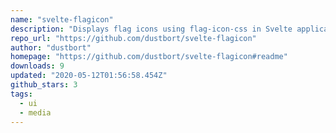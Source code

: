 ```yaml
---
name: "svelte-flagicon"
description: "Displays flag icons using flag-icon-css in Svelte applications."
repo_url: "https://github.com/dustbort/svelte-flagicon"
author: "dustbort"
homepage: "https://github.com/dustbort/svelte-flagicon#readme"
downloads: 9
updated: "2020-05-12T01:56:58.454Z"
github_stars: 3
tags: 
  - ui
  - media
---
```

